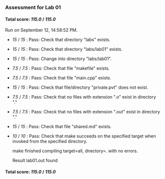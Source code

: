 ### Assessment for Lab 01

#### Total score: _115.0_ / _115.0_

Run on September 12, 14:58:52 PM.

+  _15_ / _15_ : Pass: Check that directory "labs" exists.

+  _15_ / _15_ : Pass: Check that directory "labs/lab01" exists.

+  _15_ / _15_ : Pass: Change into directory "labs/lab01".

+  _7.5_ / _7.5_ : Pass: Check that file "makefile" exists.

+  _7.5_ / _7.5_ : Pass: Check that file "main.cpp" exists.

+  _15_ / _15_ : Pass: Check that file/directory "private.pvt" does not exist.

+  _7.5_ / _7.5_ : Pass: Check that no files with extension ".o" exist in directory "."

+  _7.5_ / _7.5_ : Pass: Check that no files with extension ".out" exist in directory "."

+  _15_ / _15_ : Pass: Check that file "shared.md" exists.

+  _10_ / _10_ : Pass: Check that make succeeds on the specified target when invoked from the specified directory.

    make finished compiling target=all, directory=. with no errors.



    Result lab01.out found

#### Total score: _115.0_ / _115.0_

